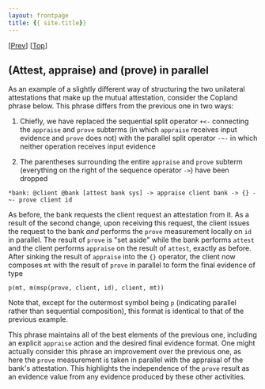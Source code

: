 ```yaml
---
layout: frontpage
title: {{ site.title}}
---
```


\[[Prev](bcb_sq_appraise_sink)\] \[[Top](../mutual)\]

## (Attest, appraise) and (prove) in parallel

As an example of a slightly different way of structuring the two
unilateral attestations that make up the mutual attestation, consider
the Copland phrase below.  This phrase differs from the previous one
in two ways:

1. Chiefly, we have replaced the sequential split operator `+<-`
  connecting the `appraise` and `prove` subterms (in which `appraise`
  receives input evidence and `prove` does not) with the parallel
  split operator `-~-` in which neither operation receives input
  evidence

2. The parentheses surrounding the entire `appraise` and `prove`
  subterm (everything on the right of the sequence operator `->`) have
  been dropped

```
*bank: @client @bank [attest bank sys] -> appraise client bank -> {} -~- prove client id
```

As before, the bank requests the client request an attestation from
it.  As a result of the second change, upon receiving this request,
the client issues the request to the bank *and* performs the `prove`
measurement locally on `id` in parallel.  The result of `prove` is
"set aside" while the bank performs `attest` and the client performs
`appraise` on the result of `attest`, exactly as before.  After
sinking the result of `appraise` into the `{}` operator, the client
now composes `mt` with the result of `prove` in parallel to form the
final evidence of type

    p(mt, m(msp(prove, client, id), client, mt))

Note that, except for the outermost symbol being `p` (indicating
parallel rather than sequential composition), this format is identical
to that of the previous example.

This phrase maintains all of the best elements of the previous one,
including an explicit `appraise` action and the desired final evidence
format.  One might actually consider this phrase an improvement over
the previous one, as here the `prove` measurement is taken in parallel
with the appraisal of the bank's attestation.  This highlights the
independence of the `prove` result as an evidence value from any
evidence produced by these other activities.
